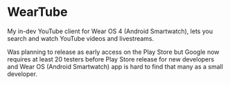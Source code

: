 # WearTube

My in-dev YouTube client for Wear OS 4 (Android Smartwatch), lets you search and watch YouTube videos and livestreams.

Was planning to release as early access on the Play Store but Google now requires at least 20 testers before Play Store release for new developers and Wear OS (Android Smartwatch) app is hard to find that many as a small developer.